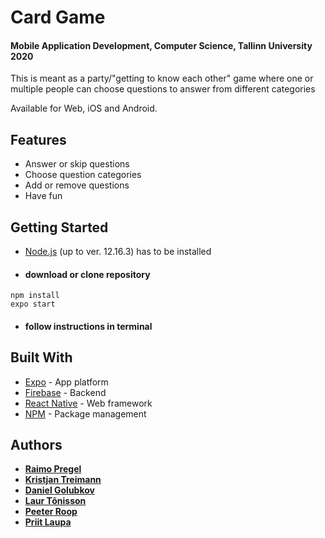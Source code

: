 # Card Game
#### Mobile Application Development, Computer Science, Tallinn University 2020
This is meant as a party/"getting to know each other" game where one or multiple people can choose questions to answer from different categories

Available for Web, iOS and Android.

## Features

* Answer or skip questions
* Choose question categories
* Add or remove questions
* Have fun

## Getting Started

* [Node.js](https://nodejs.org/en) (up to ver. 12.16.3) has to be installed

* #### download or clone repository
```
npm install
expo start
```
* #### follow instructions in terminal

## Built With

* [Expo](https://expo.io/learn) - App platform
* [Firebase](https://firebase.google.com) - Backend
* [React Native](https://reactnative.dev) - Web framework
* [NPM](https://www.npmjs.com) - Package management

## Authors

* **[Raimo Pregel](https://github.com/raimop)**
* **[Kristjan Treimann](https://github.com/KristjanTreimann)**
* **[Daniel Golubkov](https://github.com/dangol9)**
* **[Laur Tõnisson](https://github.com/lauuur)**
* **[Peeter Roop](https://github.com/petsens)**
* **[Priit Laupa](https://github.com/priilau)**
